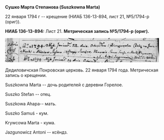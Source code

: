 **Сушко Марта Степанова (Suszkowna Marta)**

22 января 1794 г -- крещение (НИАБ 136-13-894, лист 21, №5/1794-р
(ориг)).

**НИАБ 136-13-894:** Лист 21. **Метрическая запись №5/1794-р (ориг).**

![](./media/d9468d5e94ac29dabea13fdf570805d0413d6d94.png)

Дедиловичская Покровская церковь. 22 января 1794 года. Метрическая
запись о крещении.

Suszkowna Marta -- дочь родителей с деревни Горелое.

Suszko Stefan -- отец.

Suszkowa Ahapa-- мать.

Suszko Samuś - кум.

Krywcowa Marta - кума.

Jazgunowicz Antoni -- ксёндз.
